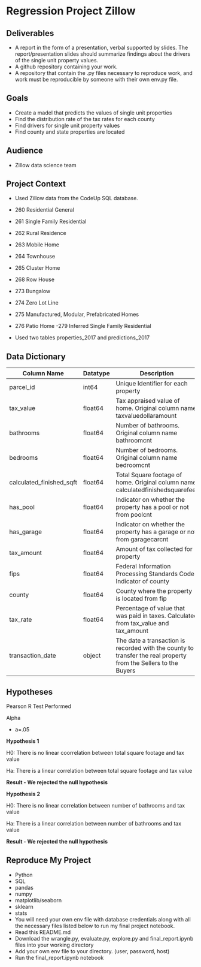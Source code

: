 # Regression Project Zillow 


## Deliverables
- A report in the form of a presentation, verbal supported by slides. The report/presentation slides should summarize findings about the drivers of the single unit property values.
- A github repository containing your work.
- A repository that contain the .py files necessary to reproduce work, and work must be reproducible by someone with their own env.py file.


## Goals
- Create a madel that predicts the values of single unit properties 
- Find the distribution rate of the tax rates for each county
- Find drivers for single unit property values
- Find county and state properties are located 


## Audience
- Zillow data science team


## Project Context
- Used Zillow data from the CodeUp SQL database.
- 260	Residential General 
- 261	Single Family Residential 
- 262	Rural Residence
- 263	Mobile Home
- 264	Townhouse
- 265	Cluster Home
- 268	Row House
- 273	Bungalow
- 274	Zero Lot Line
- 275	Manufactured, Modular, Prefabricated Homes
- 276	Patio Home
 -279	Inferred Single Family Residential

- Used two tables properties_2017 and predictions_2017  


## Data Dictionary
| Column Name       | Datatype | Description                                                                              | Use                   |
|-------------------|----------|--------------------------------------------------------------------------------|-----------------------|
| parcel_id       | int64 |Unique Identifier for each property                                         | Identifier|
| tax_value       | float64 | Tax appraised value of home. Original column name taxvaluedollaramount  | Target    |
| bathrooms       | float64 | Number of bathrooms. Original column name bathroomcnt                    | Variable  |
| bedrooms        | float64 | Number of bedrooms. Original column name bedroomcnt                                | Variable  |
| calculated_finished_sqft | float64 | Total Square footage of home. Original column name calculatedfinishedsquarefeet | Variable  |
| has_pool        | float64 | Indicator on whether the property has a pool or not from poolcnt       | Variable |
| has_garage      | float64 | Indicator on whether the property has a garage or not from garagecarcnt | Variable |
| tax_amount      | float64 | Amount of tax collected for property                                       | Information    |
| fips            | float64 | Federal Information Processing Standards Code. Indicator of county        | Information    |
| county          | float64 | County where the property is located from fip                   | Informatin     |
| tax_rate        | float64 | Percentage of value that was paid in taxes. Calculated from tax_value and tax_amount | Information    |
|transaction_date | object | The date a transaction is recorded with the county to transfer the real property from the Sellers to the Buyers | Information |
      
 
## Hypotheses

Pearson R Test Performed

Alpha
- a=.05

**Hypothesis 1**

H0: There is no linear coorrelation between total square footage and tax value

Ha: There is a linear correlation between total square footage and tax value

**Result - We rejected the null hypothesis**

**Hypothesis 2**

H0: There is no linear correlation between number of bathrooms and tax value  

Ha: There is a linear correlation between number of bathrooms and tax value

**Result - We rejected the null hypothesis**


## Reproduce My Project

- Python
- SQL
- pandas
- numpy
- matplotlib/seaborn
- sklearn
- stats
- You will need your own env file with database credentials along with all the necessary files listed below to run my final project notebook.
- Read this README.md
- Download the wrangle.py, evaluate.py, explore.py and final_report.ipynb files into your working directory
- Add your own env file to your directory. (user, password, host)
- Run the final_report.ipynb notebook
